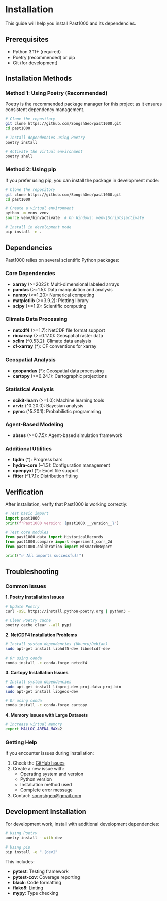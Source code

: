 # Installation

This guide will help you install Past1000 and its dependencies.

## Prerequisites

- Python 3.11+ (required)
- Poetry (recommended) or pip
- Git (for development)

## Installation Methods

### Method 1: Using Poetry (Recommended)

Poetry is the recommended package manager for this project as it ensures consistent dependency management.

```bash
# Clone the repository
git clone https://github.com/SongshGeo/past1000.git
cd past1000

# Install dependencies using Poetry
poetry install

# Activate the virtual environment
poetry shell
```

### Method 2: Using pip

If you prefer using pip, you can install the package in development mode:

```bash
# Clone the repository
git clone https://github.com/SongshGeo/past1000.git
cd past1000

# Create a virtual environment
python -m venv venv
source venv/bin/activate  # On Windows: venv\Scripts\activate

# Install in development mode
pip install -e .
```

## Dependencies

Past1000 relies on several scientific Python packages:

### Core Dependencies
- **xarray** (>=2023): Multi-dimensional labeled arrays
- **pandas** (>=1.5): Data manipulation and analysis
- **numpy** (>=1.20): Numerical computing
- **matplotlib** (>=3.9.2): Plotting library
- **scipy** (>=1.9): Scientific computing

### Climate Data Processing
- **netcdf4** (>=1.7): NetCDF file format support
- **rioxarray** (>=0.17.0): Geospatial raster data
- **xclim** (^0.53.2): Climate data analysis
- **cf-xarray** (*): CF conventions for xarray

### Geospatial Analysis
- **geopandas** (*): Geospatial data processing
- **cartopy** (>=0.24.1): Cartographic projections

### Statistical Analysis
- **scikit-learn** (>=1.0): Machine learning tools
- **arviz** (^0.20.0): Bayesian analysis
- **pymc** (^5.20.1): Probabilistic programming

### Agent-Based Modeling
- **abses** (>=0.7.5): Agent-based simulation framework

### Additional Utilities
- **tqdm** (*): Progress bars
- **hydra-core** (~1.3): Configuration management
- **openpyxl** (*): Excel file support
- **fitter** (^1.7.1): Distribution fitting

## Verification

After installation, verify that Past1000 is working correctly:

```python
# Test basic import
import past1000
print(f"Past1000 version: {past1000.__version__}")

# Test core modules
from past1000.data import HistoricalRecords
from past1000.compare import experiment_corr_2d
from past1000.calibration import MismatchReport

print("✅ All imports successful!")
```

## Troubleshooting

### Common Issues

**1. Poetry Installation Issues**
```bash
# Update Poetry
curl -sSL https://install.python-poetry.org | python3 -

# Clear Poetry cache
poetry cache clear --all pypi
```

**2. NetCDF4 Installation Problems**
```bash
# Install system dependencies (Ubuntu/Debian)
sudo apt-get install libhdf5-dev libnetcdf-dev

# Or using conda
conda install -c conda-forge netcdf4
```

**3. Cartopy Installation Issues**
```bash
# Install system dependencies
sudo apt-get install libproj-dev proj-data proj-bin
sudo apt-get install libgeos-dev

# Or using conda
conda install -c conda-forge cartopy
```

**4. Memory Issues with Large Datasets**
```bash
# Increase virtual memory
export MALLOC_ARENA_MAX=2
```

### Getting Help

If you encounter issues during installation:

1. Check the [GitHub Issues](https://github.com/SongshGeo/past1000/issues)
2. Create a new issue with:
   - Operating system and version
   - Python version
   - Installation method used
   - Complete error message
3. Contact: [songshgeo@gmail.com](mailto:songshgeo@gmail.com)

## Development Installation

For development work, install with additional development dependencies:

```bash
# Using Poetry
poetry install --with dev

# Using pip
pip install -e ".[dev]"
```

This includes:
- **pytest**: Testing framework
- **pytest-cov**: Coverage reporting
- **black**: Code formatting
- **flake8**: Linting
- **mypy**: Type checking
